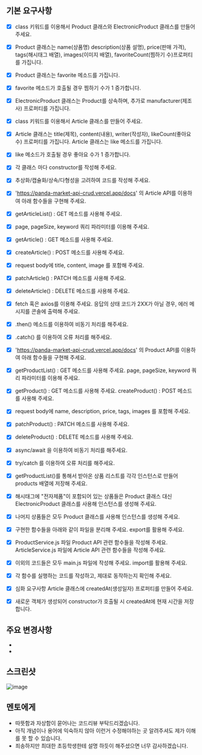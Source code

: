 ## 기본 요구사항
- [x] class 키워드를 이용해서 Product 클래스와 ElectronicProduct 클래스를 만들어 주세요.
- [x] Product 클래스는 name(상품명) description(상품 설명), price(판매 가격), tags(해시태그 배열), images(이미지 배열), favoriteCount(찜하기 수)프로퍼티를 가집니다.
- [x] Product 클래스는 favorite 메소드를 가집니다.
- [x] favorite 메소드가 호출될 경우 찜하기 수가 1 증가합니다.
- [x] ElectronicProduct 클래스는 Product를 상속하며, 추가로 manufacturer(제조사) 프로퍼티를 가집니다.

- [x] class 키워드를 이용해서 Article 클래스를 만들어 주세요.
- [x] Article 클래스는 title(제목), content(내용), writer(작성자), likeCount(좋아요 수) 프로퍼티를 가집니다. Article 클래스는 like 메소드를 가집니다.
- [x] like 메소드가 호출될 경우 좋아요 수가 1 증가합니다.

- [x] 각 클래스 마다 constructor를 작성해 주세요.

- [x] 추상화/캡슐화/상속/다형성을 고려하여 코드를 작성해 주세요.

- [x] 'https://panda-market-api-crud.vercel.app/docs' 의 Article API를 이용하여 아래 함수들을 구현해 주세요.
- [x] getArticleList() : GET 메소드를 사용해 주세요.
- [x] page, pageSize, keyword 쿼리 파라미터를 이용해 주세요.
- [x] getArticle() : GET 메소드를 사용해 주세요.
- [x] createArticle() : POST 메소드를 사용해 주세요.
- [x] request body에 title, content, image 를 포함해 주세요.
- [x] patchArticle() : PATCH 메소드를 사용해 주세요.
- [x] deleteArticle() : DELETE 메소드를 사용해 주세요.

- [x] fetch 혹은 axios를 이용해 주세요. 응답의 상태 코드가 2XX가 아닐 경우, 에러 메시지를 콘솔에 출력해 주세요.

- [x] .then() 메소드를 이용하여 비동기 처리를 해주세요.

- [x] .catch() 를 이용하여 오류 처리를 해주세요.

- [x] 'https://panda-market-api-crud.vercel.app/docs' 의 Product API를 이용하여 아래 함수들을 구현해 주세요.
- [x] getProductList() : GET 메소드를 사용해 주세요. page, pageSize, keyword 쿼리 파라미터를 이용해 주세요.
- [x] getProduct() : GET 메소드를 사용해 주세요. createProduct() : POST 메소드를 사용해 주세요.
- [x] request body에 name, description, price, tags, images 를 포함해 주세요.
- [x] patchProduct() : PATCH 메소드를 사용해 주세요.
- [x] deleteProduct() : DELETE 메소드를 사용해 주세요.

- [x] async/await 을 이용하여 비동기 처리를 해주세요.

- [x] try/catch 를 이용하여 오류 처리를 해주세요.

- [x] getProductList()를 통해서 받아온 상품 리스트를 각각 인스턴스로 만들어 products 배열에 저장해 주세요.
- [x] 해시태그에 "전자제품"이 포함되어 있는 상품들은 Product 클래스 대신 ElectronicProduct 클래스를 사용해 인스턴스를 생성해 주세요.
- [x] 나머지 상품들은 모두 Product 클래스를 사용해 인스턴스를 생성해 주세요.

- [x] 구현한 함수들을 아래와 같이 파일을 분리해 주세요. export를 활용해 주세요.
- [x] ProductService.js 파일 Product API 관련 함수들을 작성해 주세요. ArticleService.js 파일에 Article API 관련 함수들을 작성해 주세요.

- [x] 이외의 코드들은 모두 main.js 파일에 작성해 주세요. import를 활용해 주세요.
- [x] 각 함수를 실행하는 코드를 작성하고, 제대로 동작하는지 확인해 주세요.

- [x] 심화 요구사항 Article 클래스에 createdAt(생성일자) 프로퍼티를 만들어 주세요.
- [x] 새로운 객체가 생성되어 constructor가 호출될 시 createdAt에 현재 시간을 저장합니다.

## 주요 변경사항
- 
- 

## 스크린샷
![image](이미지url)

## 멘토에게
- 따뜻함과 자상함이 묻어나는 코드리뷰 부탁드리겠습니다.
- 아직 개념이나 용어에 익숙하지 않아 이런거 수정해야하는 곳 알려주셔도 제가 이해를 못 할 수 있습니다.
- 죄송하지만 최대한 초등학생한테 설명 하듯이 해주셨으면 너무 감사하겠습니다.
